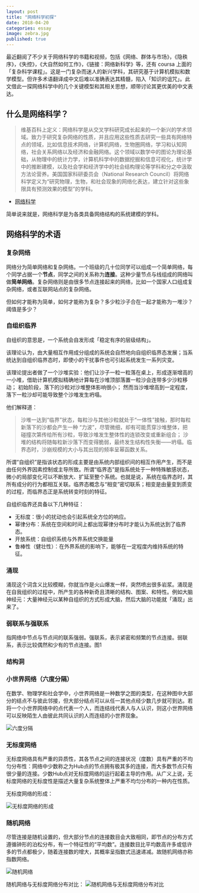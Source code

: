 ```yaml
---
layout: post
title: "网络科学初探"
date: 2018-04-20
categories: essay
image: zebra.jpg
published: true
---
```



最近翻阅了不少关于网络科学的书籍和视频，包括《网络、群体与市场》，《隐秩序》，《失控》，《大自然如何工作》，《链接：网络新科学》等，还有 coursa 上面的「复杂科学课程」。这是一门复杂而迷人的新兴学科，其研究基于计算机模拟和数学模型。但许多术语翻译成中文后难以准确表达其精髓，陷入「知识的诅咒」。此文借此一探网络科学中的几个关键模型和其相关思想，顺带讨论其更优美的中文表达。

## 什么是网络科学？

> 维基百科上定义：网络科学是从交叉学科研究成长起来的一个新兴的学术领域。致力于研究复杂网络的性质，并且应用这些性质去研究一些具有网络特点的领域，比如信息技术网络，计算机网络，生物圈网络，学习和认知网络，社会关系网络以及经济和金融网络。这个领域以数学中的图论为理论基础，从物理中的统计力学，计算机科学中的数据挖掘和信息可视化，统计学中的推断建模，以及社会学和经济学中的社会结构理论等学科和分之中汲取方法论营养。美国国家科研委员会（National Research Council）将网络科学定义为“研究物理，生物，和社会现象的网络化表达，建立针对这些象限具有预测效果的模型”的学科。
* [网络科学](https://zh.wikipedia.org/wiki/%E7%BD%91%E7%BB%9C%E7%A7%91%E5%AD%A6)

简单说来就是，网络科学是为各类具备网络结构的系统建模的学科。

## 网络科学的术语

### 复杂网络
网络分为简单网络和复杂网络。一个班级的几十位同学可以组成一个简单网络，每个同学占据一个**节点**，同学之间的关系称为**连接**。这种少量节点与线组成的网络叫做**简单网络**。复杂网络则是由很多节点连接起来的网络，比如一个国家人口组成复杂网络，或者互联网站点的复杂网络。

但如何才能称为简单，如何才能称为复杂？多少粒沙子合在一起才能称为一堆沙？阈值是多少？

### 自组织临界
自组织的意思是，一个系统会自发形成「稳定有序的层级结构」。

该理论认为，由大量相互作用成分组成的系统会自然地向自组织临界态发展；当系统达到自组织临界态时，即使小的干扰事件也可引起系统发生一系列灾变。

该理论提出者做了一个沙堆实验：他们让沙子一粒一粒落在桌上，形成逐渐增高的一小堆，借助计算机模拟精确地计算每在沙堆顶部落置一粒沙会连带多少沙粒移动； 初始阶段，落下的沙粒对沙堆整体影响很小； 然而当沙堆增高到一定程度，落下一粒沙却可能导致整个沙堆发生坍塌。

他们解释道：

> 沙堆一达到“临界”状态，每粒沙与其他沙粒就处于“一体性”接触，那时每粒新落下的沙都会产生一种 “力波”，尽管微细，却有可能贯穿沙堆整体，把碰撞次第传给所有沙粒，导致沙堆发生整体性的连锁改变或重新组合； 沙堆的结构将随每粒新沙落下而变得脆弱，最终发生结构性失衡——坍塌。临界态时，沙崩规模的大小与其出现的频率呈幂函数关系。

所谓“自组织”是指该状态的形成主要是由系统内部组织间的相互作用产生，而不是由任何外界因素控制或主导所致。所谓“临界态”是指系统处于一种特殊敏感状态，微小的局部变化可以不断放大、扩延至整个系统。也就是说，系统在临界态时，其所有成分的行为都相互关联。临界态概念与“相变”密切联系；相变是由量变到质变的过程，而临界态正是系统转变时刻的特征。

自组织临界还具备以下几种特征：

* 无标度：很小的扰动也会引起系统全方位的响应。
* 幂律分布：系统在空间和时间上都出现幂律分布时才能认为系统达到了临界态。
* 开放系统：自组织系统与外界系统交换能量
* 鲁棒性（健壮性）：在外界系统的影响下，能够在一定程度内维持系统的特征。 

### 涌现

涌现这个词含义比较模糊，你就当作是火山爆发一样，突然喷出很多岩浆。涌现是在自我组织的过程中，所产生的各种新奇且清晰的结构、图案、和特性。例如大脑神经元：大量神经元以某种自组织的方式形成大脑，然后大脑的功能就「涌现」出来了。

### 弱联系与强联系
指网络中节点与节点间的联系强弱。强联系，表示紧密和频繁的节点连接。弱联系，表示比较偶然和少有的节点连接。图1

### 结构洞

### 小世界网络（六度分隔）
在数学、物理学和社会学中，小世界网络是一种数学之图的类型，在这种图中大部分的结点不与彼此邻接，但大部分结点可以从任一其他点经少数几步就可到达。若将一个小世界网络中的点代表一个人，而连结线代表人与人认识，则这小世界网络可以反映陌生人由彼此共同认识的人而连结的小世界现象。

![六度分隔](http://p6ngk1zul.bkt.clouddn.com/image_thumb2.png)
### 无标度网络
无标度网络具有严重的异质性，其各节点之间的连接状况（度数）具有严重的不均匀分布性：网络中少数称之为Hub点的节点拥有极其多的连接，而大多数节点只有很少量的连接。少数Hub点对无标度网络的运行起着主导的作用。从广义上说，无标度网络的无标度性是描述大量复杂系统整体上严重不均匀分布的一种内在性质。

无标度网络的形成：

![无标度网络的形成](http://p6ngk1zul.bkt.clouddn.com/image_thumb3.png)
### 随机网络
尽管连接是随机设置的，但大部分节点的连接数目会大致相同，即节点的分布方式遵循钟形的泊松分布，有一个特征性的“平均数”。连接数目比平均数高许多或低许多的节点都极少，随着连接数的增大，其概率呈指数式迅速递减。故随机网络亦称指数网络。

![随机网络](http://img.socialbeta.com/wp/2010/05/image_thumb4.png)

随机网络与无标度网络分布对比：
![随机网络与无标度网络分布对比](http://p6ngk1zul.bkt.clouddn.com/image_thumb5.png)

